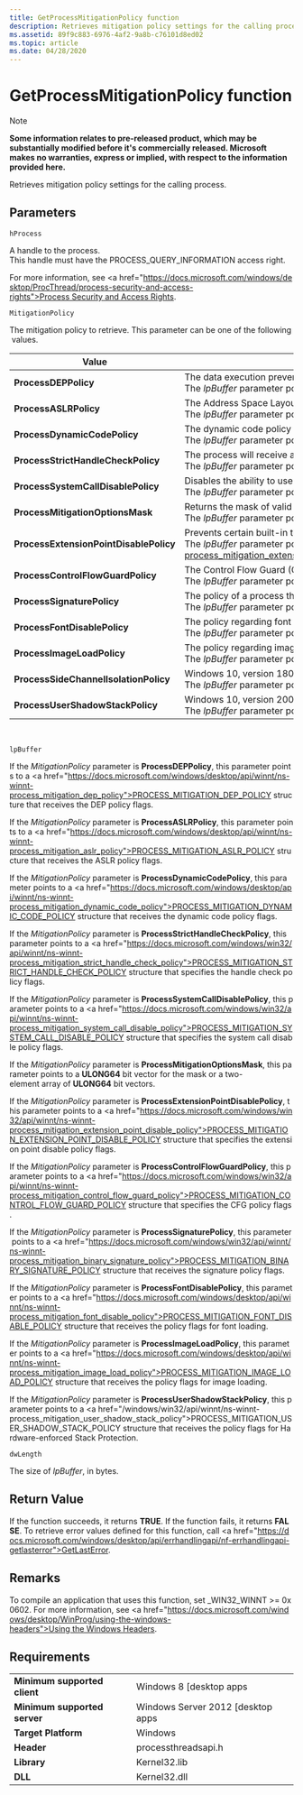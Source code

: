 ```yaml
---
title: GetProcessMitigationPolicy function
description: Retrieves mitigation policy settings for the calling process.
ms.assetid: 89f9c883-6976-4af2-9a8b-c76101d8ed02
ms.topic: article
ms.date: 04/28/2020
---
```


# GetProcessMitigationPolicy function

>[!NOTE]
>**Some information relates to pre-released product, which may be substantially modified before it's commercially released. Microsoft makes no warranties, express or implied, with respect to the information provided here.**

Retrieves mitigation policy settings for the calling process.

## Parameters

`hProcess`

A handle to the process. This handle must have the PROCESS_QUERY_INFORMATION access right.

For more information, see <a href="https://docs.microsoft.com/windows/desktop/ProcThread/process-security-and-access-rights">Process Security and Access Rights</a>.

`MitigationPolicy`

The mitigation policy to retrieve. This parameter can be one of the following values.

|Value|Meaning|
|--|--|
|**ProcessDEPPolicy** | The data execution prevention (DEP) policy of the process. <br> The <i>lpBuffer</i> parameter points to a <a href="https://docs.microsoft.com/windows/desktop/api/winnt/ns-winnt-process_mitigation_dep_policy">PROCESS_MITIGATION_DEP_POLICY</a> structure that specifies the DEP policy flags.|
|**ProcessASLRPolicy** | The Address Space Layout Randomization (ASLR) policy of the process. <br> The <i>lpBuffer</i> parameter points to a <a href="https://docs.microsoft.com/windows/desktop/api/winnt/ns-winnt-process_mitigation_aslr_policy">PROCESS_MITIGATION_ASLR_POLICY</a> structure that specifies the ASLR policy flags. |
|**ProcessDynamicCodePolicy**| The dynamic code policy of the process. When turned on,the process cannot generate dynamic code or modify existing executable code. <br> The <i>lpBuffer</i> parameter points to a <a href="https://docs.microsoft.com/windows/desktop/api/winnt/ns-winnt-process_mitigation_dynamic_code_policy">PROCESS_MITIGATION_DYNAMIC_CODE_POLICY</a> structure that specifies the dynamic code policy flags.|
|**ProcessStrictHandleCheckPolicy** | The process will receive a fatal error if it manipulates a handle that is not valid. <br> The <i>lpBuffer</i> parameter points to a <a href="https://docs.microsoft.com/windows/win32/api/winnt/ns-winnt-process_mitigation_strict_handle_check_policy">PROCESS_MITIGATION_STRICT_HANDLE_CHECK_POLICY</a> structure that specifies the handle check policy flags. |
|**ProcessSystemCallDisablePolicy**| Disables the ability to use NTUser/GDI functions at the lowest layer. <br> The <i>lpBuffer</i> parameter points to a <a href="https://docs.microsoft.com/windows/win32/api/winnt/ns-winnt-process_mitigation_system_call_disable_policy">PROCESS_MITIGATION_SYSTEM_CALL_DISABLE_POLICY</a> structure that specifies the system call disable policy flags.|
|**ProcessMitigationOptionsMask**| Returns the mask of valid bits for all the mitigation options on the system An application can set many mitigation options without querying the operating system for mitigation options by combining bitwise with the mask to exclude all non-supported bits at once. <br> The <i>lpBuffer</i> parameter points to a <b>ULONG64</b> bit vector for the mask, or a two-element array of <b>ULONG64</b> bit vectors.|
|**ProcessExtensionPointDisablePolicy**|Prevents certain built-in third party extension points from being enabled, preventing legacy extension point DLLs from being loaded into the process. <br> The <i>lpBuffer</i> parameter points to a <a href="https://docs.microsoft.com/windows/win32/api/winnt/ns-winnt-process_mitigation_extension_point_disable_policy">PROCESS_MITIGATION_EXTENSION_POINT_DISABLE_POLICY</a> structure that specifies the extension point disable policy flags.|
|**ProcessControlFlowGuardPolicy**|The Control Flow Guard (CFG) policy of the process. <br> The <i>lpBuffer</i> parameter points to a <a href="https://docs.microsoft.com/windows/win32/api/winnt/ns-winnt-process_mitigation_control_flow_guard_policy">PROCESS_MITIGATION_CONTROL_FLOW_GUARD_POLICY</a> structure that specifies the CFG policy flags.|
|**ProcessSignaturePolicy**|The policy of a process that can restrict image loading to those images that are either signed by Microsoft, by the Windows Store, or by Microsoft, the Windows Store and the Windows Hardware Quality Labs (WHQL). <br> The <i>lpBuffer</i> parameter points to a <a href="https://docs.microsoft.com/windows/win32/api/winnt/ns-winnt-process_mitigation_binary_signature_policy">PROCESS_MITIGATION_BINARY_SIGNATURE_POLICY</a> structure that specifies the signature policy flags.|
|**ProcessFontDisablePolicy**| The policy regarding font loading for the process. When turned on, the process cannot load non-system fonts. <br> The <i>lpBuffer</i> parameter points to a <a href="https://docs.microsoft.com/windows/desktop/api/winnt/ns-winnt-process_mitigation_font_disable_policy">PROCESS_MITIGATION_FONT_DISABLE_POLICY</a> structure that specifies the policy flags for font loading.|
|**ProcessImageLoadPolicy**|The policy regarding image loading for the process, which determines the types of executable images that are allowed to be mapped into the process. When turned on, images cannot be loaded from some locations, such a remote devices or files that have the low mandatory label. <br> The <i>lpBuffer</i> parameter points to a <a href="https://docs.microsoft.com/windows/desktop/api/winnt/ns-winnt-process_mitigation_image_load_policy">PROCESS_MITIGATION_IMAGE_LOAD_POLICY</a> structure that specifies the policy flags for image loading.|
|**ProcessSideChannelIsolationPolicy**| Windows 10, version 1809 and above: The policy regarding isolation of side channels for the specified process. <br> The <i>lpBuffer</i> parameter points to a <a href="https://msdn.microsoft.com/en-us/library/Mt832784(v=VS.85).aspx">PROCESS_MITIGATION_SIDE_CHANNEL_ISOLATION_POLICY</a> structure that specifies the policy flags for side channel isolation.|
|**ProcessUserShadowStackPolicy**| Windows 10, version 2004 and above: The policy regarding Hardware-enforced Stack Protection for the specified process. <br> The <i>lpBuffer</i> parameter points to a <a href="/windows/win32/api/winnt/ns-winnt-process_mitigation_user_shadow_stack_policy">PROCESS_MITIGATION_USER_SHADOW_STACK_POLICY</a> structure that specifies the policy flags for Hardware-enforced Stack Protection.|

 

`lpBuffer`

If the <i>MitigationPolicy</i> parameter is <b>ProcessDEPPolicy</b>, this parameter points to a <a href="https://docs.microsoft.com/windows/desktop/api/winnt/ns-winnt-process_mitigation_dep_policy">PROCESS_MITIGATION_DEP_POLICY</a> structure that receives the DEP policy flags.

If the <i>MitigationPolicy</i> parameter is <b>ProcessASLRPolicy</b>, this parameter points to a <a href="https://docs.microsoft.com/windows/desktop/api/winnt/ns-winnt-process_mitigation_aslr_policy">PROCESS_MITIGATION_ASLR_POLICY</a> structure that receives the ASLR policy flags.

If the <i>MitigationPolicy</i> parameter is <b>ProcessDynamicCodePolicy</b>, this parameter points to a <a href="https://docs.microsoft.com/windows/desktop/api/winnt/ns-winnt-process_mitigation_dynamic_code_policy">PROCESS_MITIGATION_DYNAMIC_CODE_POLICY</a> structure that receives the dynamic code policy flags.

If the <i>MitigationPolicy</i> parameter is <b>ProcessStrictHandleCheckPolicy</b>, this parameter points to a <a href="https://docs.microsoft.com/windows/win32/api/winnt/ns-winnt-process_mitigation_strict_handle_check_policy">PROCESS_MITIGATION_STRICT_HANDLE_CHECK_POLICY</a> structure that specifies the handle check policy flags.

If the <i>MitigationPolicy</i> parameter is <b>ProcessSystemCallDisablePolicy</b>, this parameter points to a <a href="https://docs.microsoft.com/windows/win32/api/winnt/ns-winnt-process_mitigation_system_call_disable_policy">PROCESS_MITIGATION_SYSTEM_CALL_DISABLE_POLICY</a> structure that specifies the system call disable policy flags.

If the <i>MitigationPolicy</i> parameter is <b>ProcessMitigationOptionsMask</b>, this parameter points to a <b>ULONG64</b> bit vector for the mask or a two-element array of <b>ULONG64</b> bit vectors.

If the <i>MitigationPolicy</i> parameter is <b>ProcessExtensionPointDisablePolicy</b>, this parameter points to a <a href="https://docs.microsoft.com/windows/win32/api/winnt/ns-winnt-process_mitigation_extension_point_disable_policy">PROCESS_MITIGATION_EXTENSION_POINT_DISABLE_POLICY</a> structure that specifies the extension point disable policy flags.

If the <i>MitigationPolicy</i> parameter is <b>ProcessControlFlowGuardPolicy</b>, this parameter points to a <a href="https://docs.microsoft.com/windows/win32/api/winnt/ns-winnt-process_mitigation_control_flow_guard_policy">PROCESS_MITIGATION_CONTROL_FLOW_GUARD_POLICY</a> structure that specifies the CFG policy flags.

If the <i>MitigationPolicy</i> parameter is <b>ProcessSignaturePolicy</b>, this parameter points to a <a href="https://docs.microsoft.com/windows/win32/api/winnt/ns-winnt-process_mitigation_binary_signature_policy">PROCESS_MITIGATION_BINARY_SIGNATURE_POLICY</a> structure that receives the signature policy flags.

If the <i>MitigationPolicy</i> parameter is <b>ProcessFontDisablePolicy</b>, this parameter points to a <a href="https://docs.microsoft.com/windows/desktop/api/winnt/ns-winnt-process_mitigation_font_disable_policy">PROCESS_MITIGATION_FONT_DISABLE_POLICY</a> structure that receives the policy flags for font loading.

If the <i>MitigationPolicy</i> parameter is <b>ProcessImageLoadPolicy</b>, this parameter points to a <a href="https://docs.microsoft.com/windows/desktop/api/winnt/ns-winnt-process_mitigation_image_load_policy">PROCESS_MITIGATION_IMAGE_LOAD_POLICY</a> structure that receives the policy flags for image loading.

If the <i>MitigationPolicy</i> parameter is <b>ProcessUserShadowStackPolicy</b>, this parameter points to a <a href="/windows/win32/api/winnt/ns-winnt-process_mitigation_user_shadow_stack_policy">PROCESS_MITIGATION_USER_SHADOW_STACK_POLICY</a> structure that receives the policy flags for Hardware-enforced Stack Protection.

`dwLength`

The size of <i>lpBuffer</i>, in bytes.

## Return Value

If the function succeeds, it returns <b>TRUE</b>. If the function fails, it returns <b>FALSE</b>. To retrieve error values defined for this function, call <a href="https://docs.microsoft.com/windows/desktop/api/errhandlingapi/nf-errhandlingapi-getlasterror">GetLastError</a>.

## Remarks

To compile an application that uses this function, set _WIN32_WINNT &gt;= 0x0602. For more information, see <a href="https://docs.microsoft.com/windows/desktop/WinProg/using-the-windows-headers">Using the Windows Headers</a>.

## Requirements
|||
|--|--|
|**Minimum supported client** | Windows 8 [desktop apps | UWP apps] |
|**Minimum supported server**	| Windows Server 2012 [desktop apps | UWP apps] |
|**Target Platform**	| Windows|
|**Header** | processthreadsapi.h |
|**Library**| Kernel32.lib |
|**DLL** | Kernel32.dll |




